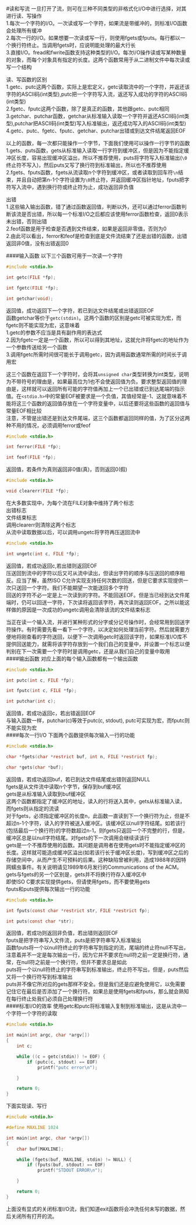#读和写流
一旦打开了流，则可在三种不同类型的非格式化I/O中进行选择，对其进行读、写操作         
1.每次一个字符的I/O。一次读或写一个字符，如果流是带缓冲的，则标准I/O函数会处理所有缓冲         
2.每次一行的I/O。如果想要一次读或写一行，则使用fgets或fputs。每行都以一个换行符终止。当调用fgets时，应说明能处理的最大行长            
3.直接I/O。fread和fwrite函数支持这种类型的I/O。每次I/O操作读或写某种数量的对象，而每个对象具有指定的长度。这两个函数常用于从二进制文件中每次读或写一个结构            

读、写函数的区别          
1.getc、putc这两个函数，实际上是宏定义，getc读取流中的一个字符，并返还该字符的ASCII码(int类型),putc把一个字符写入流，返还写入成功的字符的ASCII码(int类型)           
2.fgetc、fputc这两个函数，除了是真正的函数，其他跟getc、putc相同       
3.getchar、putchar函数，getchar从标准输入读取一个字符并返还ASCII码(int类型),putchar把ASCII码(int类型)写入标准输出，返还成功写入的ASCII码(int类型)          
4.getc、putc、fgetc、fputc、getchar、putchar出错或到达文件结尾返回EOF        

以上的函数，每一次都只能操作一个字节，下面我们使用可以操作一行字节的函数          
1.gets、puts函数，gets从标准输入读取一行字符到缓冲区，但是因为不能指定缓冲区长度，容易出现缓冲区溢出，所以不推荐使用，puts将字符写入标准输出(`\0`终止符不写入)，然后puts又写了换行符到标准输出，所以也不推荐使用         
2.fgets、fputs函数，fgets从流读取n个字符到缓冲区，或者读取到回车符`\n`结束，并且自动把第n-1个字符设置为`\0`终止符，并返回缓冲区指针地址，fputs把字符写入流中，遇到换行符或终止符为止，成功返回非负值           

出错       
1.这些输入输出函数，错了通过函数返回值，判断以外，还可以通过ferror函数判断该流是否出错，所以每一个标准I/O之后都应该使用ferror函数检查，返回0表示未出错，否则出错           
2.feof函数是用于检查是否遇到文件结束，如果是返回非零值，否则为0        
2.由此可以看出，ferror和feof是检查到底是文件流结束了还是出错的函数，出错返回非0值，没有出错返回0        

####输入函数
以下三个函数可用于一次读一个字符      
```c
#include <stdio.h>

int getc(FILE *fp);

int fgetc(FILE *fp);

int getchar(void);
```
返回值，成功返回下一个字符，若已到达文件结尾或出错返回EOF       
函数getchar等价于`getc(stdin)`。这两个函数的区别是getc可被实现为宏，而fgetc则不能实现为宏，这意味着        
1.getc的参数不应当是具有副作用的表达式        
2.因为fgetc一定是一个函数，所以可以得到其地址，这就允许将fgetc的地址作为一个参数传送给另一个函数       
3.调用fgetc所需时间很可能长于调用getc，因为调用函数通常所需的时间长于调用宏         

这三个函数在返回下一个字符时，会将其`unsigned char`类型转换为int类型，说明为不带符号的理由是，如果最高位为1也不会使返回值为负。要求整型返回值的理由是，这样就可以返回所有可能的字符值再加上一个已出错或已到达尾端的指示值。在`<stdio.h>`中的常量EOF被要求是一个负值，其值经常是-1、这就意味着不能将这三个函数的返回值存放在一个字符变量中，以后还要将这些函数的返回值与常量EOF相比较          
注意，不管是出错还是到达文件尾端，这三个函数都返回同样的值，为了区分这两种不用的情况，必须调用ferror或feof
```c
#include <stdio.h>

int ferror(FILE *fp);

int feof(FILE *fp);
```
返回值，若条件为真则返回非0值(真)，否则返回0(假)          
```c
#include <stdio.h>

void clearerr(FILE *fp);
```
在大多数实现中，为每个流在FILE对象中维持了两个标志          
出错标志        
文件结束标志         
调用clearerr则清除这两个标志         
从流中读取数据以后，可以调用ungetc将字符再压送回流中         
```c
#include <stdio.h>

int ungetc(int c, FILE *fp);
```
返回值，若成功返回c,若出错则返回EOF        
压送回到流中的字符以后又可从流中读出，但读出字符的顺序与压送回的顺序相反。应当了解，虽然ISO C允许实现支持任何次数的回送，但是它要求实现提供一次只送回一个字符。我们不能期望一次能送回多个字符           
回送的字符不必一定是上一次读到的字符。不能回送EOF。但是当已经到达文件尾端时，仍可以回送一字符，下次读将返回该字符，再次读则返回EOF。之所以能这样做的原因是一次成功的ungetc调用会清除该流的文件结束标志        

当正在读一个输入流，并进行某种形式的分字或分记号操作时，会经常用到回送字符操作。有时需要先看一看下一个字符，以决定如何处理当前字符。然后就需要方便地将刚查看的字符送回，以便下一次调用getc时返回该字符，如果标准I/O库不提供回送能力，就需将该字符存放到一个我们自己的变量中，并设置一个标志以便判别在下一次需要一个字符时是调用getc，还是从我们自己的变量中取用           
####输出函数
对应上面的每个输入函数都有一个输出函数
```c
#include <stdio.h>

int putc(int c, FILE *fp);

int fputc(int c, FILE *fp);

int putchar(int c);
```
返回值，若成功返回c，若出错返回EOF             
与输入函数一样，putchar(c)等效于putc(c, stdout), putc可实现为宏，而fputc则不能实现为宏         
####每次一行I/O
下面两个函数提供每次输入一行的功能
```c
#include <stdio.h>

char *fgets(char *restrict buf, int n, FILE *restrict fp);

char *gets(char *buf);
```
返回值，若成功返回buf，若已到达文件结尾或出错则返回NULL          
fgets是从文件流中读取n个字节，保存到buf缓冲区        
gets是从标准输入读取到buf缓冲区                  
这两个函数都指定了缓冲区的地址，读入的行将送入其中，gets从标准输入读，而fgets则从指定的流读            
对于fgets，必须指定缓冲区的长度n，此函数一直读到下一个换行符为止，但是不超过n-1个字符，读入的字符被送入缓冲区。该缓冲区以null字符结尾。如若该行(包括最后一个换行符)的字符数超过n-1，则fgets只返回一个不完整的行，但是，缓冲区总是以null字符结尾。对fgets的下一次调用会继续读该行          
gets是一个不推荐使用的函数。其问题是调用者在使用gets时不能指定缓冲区的长度。这样就可能造成缓冲区溢出(如若该行长于缓冲区长度)，写到缓冲区之后的存储空间中，从而产生不可预料的后果。这种缺陷曾被利用，造成1988年的因特网蠕虫事件。有关说明请见1989年6月发行的Communications of the ACM。gets与fgets的另一个区别是，gets并不将换行符存入缓冲区中               
即使ISO C要求实现提供gets，但请使用fgets，而不要使用gets             
fputs和puts提供每次输出一行的功能                   
```c
#include <stdio.h>

int fputs(const char *restrict str, FILE *restrict fp);

int puts(const char *str);
```
返回值，若成功则返回非负值，若出错则返回EOF          
fputs是把字符串写入文件流，puts是把字符串写入标准输出          
函数fputs将一个以null符终止的字符串写到指定的流，尾端的终止符null不写出，注意着并不一定是每次输出一行，因为它并不要求在null符之前一定是换行符，通常，在null符之前是一个换行符，但并不要求总是如此         
puts将一个以null符终止的字符串写到标准输出，终止符不写出，但是，puts然后又将一个换行符写到标准输出         
puts并不像它所对应的gets那样不安全。但是我们还是应避免使用它，以免需要记住它在最后是否添加了一个换行符。如果总是使用fgets和fputs，那么就会熟知在每行终止处我们必须自己处理换行符              
####标准I/O的效率
使用getc和putc将标准输入复制到标准输出，这是从流中一个字符一个字符的读取
```c
#include <stdio.h>

int main(int argc, char *argv[])
{
    int c;

    while ((c = getc(stdin)) != EOF) {
        if (putc(c, stdout) == EOF)
            printf("putc error\n");

    }

    return 0;
}
```
下面实现读、写行
```c
#include <stdio.h>

#define MAXLINE 1024

int main(int argc, char *argv[])
{
    char buf[MAXLINE];

    while (fgets(buf, MAXLINE, stdin) != NULL) {
        if (fputs(buf, stdout) == EOF)
            printf("STDOUT ERROR\n");

    }

    return 0;
}
```
上面没有显式的关闭标准I/O流，我们知道exit函数将会冲洗任何未写的数据，然后关闭所有打开的流。
